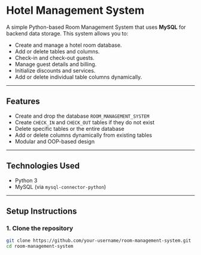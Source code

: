 # Hotel Management System

A simple Python-based Room Management System that uses **MySQL** for backend data storage. This system allows you to:

- Create and manage a hotel room database.
- Add or delete tables and columns.
- Check-in and check-out guests.
- Manage guest details and billing.
- Initialize discounts and services.
- Add or delete individual table columns dynamically.

---

## Features

- Create and drop the database `ROOM_MANAGEMENT_SYSTEM`
- Create `CHECK_IN` and `CHECK_OUT` tables if they do not exist
- Delete specific tables or the entire database
- Add or delete columns dynamically from existing tables
- Modular and OOP-based design

---

## Technologies Used

- Python 3
- MySQL (via `mysql-connector-python`)

---

## Setup Instructions

### 1. Clone the repository
```bash
git clone https://github.com/your-username/room-management-system.git
cd room-management-system